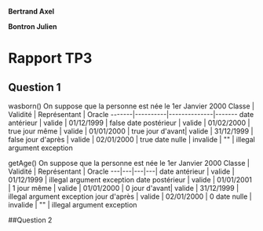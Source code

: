 **Bertrand Axel**

**Bontron Julien**

# Rapport TP3

## Question 1

wasborn()
On suppose que la personne est née le 1er Janvier 2000
Classe | Validité | Représentant | Oracle
-------|----------|--------------|-------
date antérieur | valide | 01/12/1999 | false
date postérieur | valide | 01/02/2000 | true
jour même | valide | 01/01/2000 | true 
jour d'avant| valide | 31/12/1999 | false
jour d'après | valide | 02/01/2000 | true
date nulle | invalide | "" | illegal argument exception

getAge()
On suppose que la personne est née le 1er Janvier 2000
Classe | Validité | Représentant | Oracle
---|---|---|---|
date antérieur | valide | 01/12/1999 | illegal argument exception
date postérieur | valide | 01/01/2001 | 1
jour même | valide | 01/01/2000 | 0 
jour d'avant| valide | 31/12/1999 | illegal argument exception
jour d'après | valide | 02/01/2000 | 0
date nulle | invalide | "" | illegal argument exception

##Question 2

